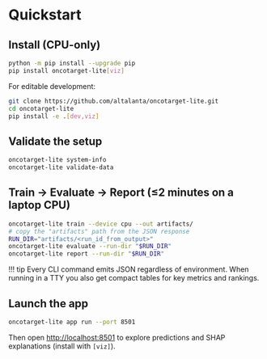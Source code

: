 # Quickstart

## Install (CPU-only)

```bash
python -m pip install --upgrade pip
pip install oncotarget-lite[viz]
```

For editable development:

```bash
git clone https://github.com/altalanta/oncotarget-lite.git
cd oncotarget-lite
pip install -e .[dev,viz]
```

## Validate the setup

```bash
oncotarget-lite system-info
oncotarget-lite validate-data
```

## Train → Evaluate → Report (≤2 minutes on a laptop CPU)

```bash
oncotarget-lite train --device cpu --out artifacts/
# copy the "artifacts" path from the JSON response
RUN_DIR="artifacts/<run_id_from_output>"
oncotarget-lite evaluate --run-dir "$RUN_DIR"
oncotarget-lite report --run-dir "$RUN_DIR"
```

!!! tip
    Every CLI command emits JSON regardless of environment. When running in a TTY you also get compact tables for key metrics and rankings.

## Launch the app

```bash
oncotarget-lite app run --port 8501
```

Then open <http://localhost:8501> to explore predictions and SHAP explanations (install with `[viz]`).

